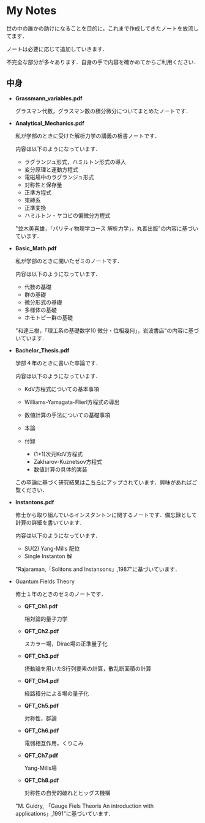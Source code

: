 # My Notes
世の中の誰かの助けになることを目的に，これまで作成してきたノートを放流してます．

ノートは必要に応じて追加していきます．

不完全な部分が多々あります．自身の手で内容を確かめてからご利用ください．

## 中身

* **Grassmann_variables.pdf**

	グラスマン代数，グラスマン数の積分微分についてまとめたノートです．

* **Analytical_Mechanics.pdf**
  
	私が学部のときに受けた解析力学の講義の板書ノートです．
	
	内容は以下のようになっています．

	* ラグランジュ形式，ハミルトン形式の導入
	* 変分原理と運動方程式
	* 電磁場中のラグランジュ形式
	* 対称性と保存量
	* 正準方程式
	* 束縛系
	* 正準変換
	* ハミルトン・ヤコビの偏微分方程式
  
  "並木美喜雄，「パリティ物理学コース 解析力学」，丸善出版"の内容に基づいています．

* **Basic_Math.pdf**

	私が学部のときに開いたゼミのノートです．
	
	内容は以下のようになっています．

	* 代数の基礎
	* 群の基礎
	* 微分形式の基礎
	* 多様体の基礎
	* ホモトピー群の基礎
  
  "和達三樹，「理工系の基礎数学10 微分・位相幾何」，岩波書店"の内容に基づいています．

* **Bachelor_Thesis.pdf**

	学部４年のときに書いた卒論です．

	内容は以下のようになっています．

	* KdV方程式についての基本事項
	* Williams-Yamagata-Flierl方程式の導出
	* 数値計算の手法についての基礎事項
	* 本論
	* 付録
  
		* (1+1)次元KdV方程式
		* Zakharov-Kuznetsov方程式
		* 数値計算の具体的実装

	この卒論に基づく研究結果は[こちら](https://arxiv.org/abs/2204.01985)にアップされています．興味があればご覧ください．

* **Instantons.pdf**

	修士から取り組んでいるインスタントンに関するノートです．備忘録として計算の詳細を書いています．

	内容は以下のようになっています．

	* SU(2) Yang-Mills 配位
	* Single Instanton 解

	"Rajaraman,「Solitons and Instansons」,1987"に基づいています．

* Guantum Fields Theory

	修士１年のときのゼミのノートです．

  * **QFT_Ch1.pdf**

	相対論的量子力学

  * **QFT_Ch2.pdf**

	スカラー場，Dirac場の正準量子化

  * **QFT_Ch3.pdf**

	摂動論を用いたS行列要素の計算，散乱断面積の計算

  * **QFT_Ch4.pdf**

	経路積分による場の量子化

  * **QFT_Ch5.pdf**

	対称性，群論

  * **QFT_Ch6.pdf**

	電弱相互作用，くりこみ

  * **QFT_Ch7.pdf**

	Yang-Mills場

  * **QFT_Ch8.pdf**

	対称性の自発的破れとヒッグス機構
  
  "M. Guidry, 「Gauge Fiels Theoris An introduction with applications」,1991"に基づいています．